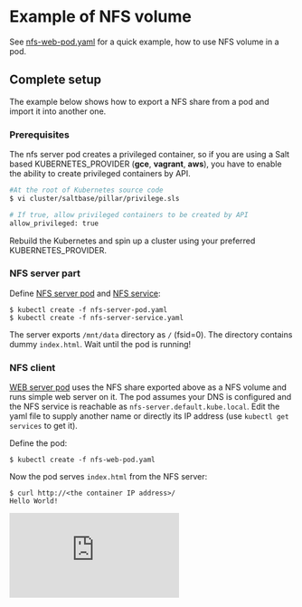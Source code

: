 <!-- BEGIN MUNGE: UNVERSIONED_WARNING -->


<!-- END MUNGE: UNVERSIONED_WARNING -->

# Example of NFS volume

See [nfs-web-pod.yaml](nfs-web-pod.yaml) for a quick example, how to use NFS volume
in a pod.

## Complete setup

The example below shows how to export a NFS share from a pod and import it
into another one.

### Prerequisites

The nfs server pod creates a privileged container, so if you are using a Salt based KUBERNETES_PROVIDER (**gce**, **vagrant**, **aws**), you have to enable the ability to create privileged containers by API.

```sh
#At the root of Kubernetes source code
$ vi cluster/saltbase/pillar/privilege.sls

# If true, allow privileged containers to be created by API
allow_privileged: true
```

Rebuild the Kubernetes and spin up a cluster using your preferred KUBERNETES_PROVIDER.

### NFS server part

Define [NFS server pod](nfs-server-pod.yaml) and
[NFS service](nfs-server-service.yaml):

    $ kubectl create -f nfs-server-pod.yaml
    $ kubectl create -f nfs-server-service.yaml

The server exports `/mnt/data` directory as `/` (fsid=0). The directory contains
dummy `index.html`. Wait until the pod is running!

### NFS client

[WEB server pod](nfs-web-pod.yaml) uses the NFS share exported above as a NFS
volume and runs simple web server on it. The pod assumes your DNS is configured
and the NFS service is reachable as `nfs-server.default.kube.local`. Edit the
yaml file to supply another name or directly its IP address (use
`kubectl get services` to get it).

Define the pod:

    $ kubectl create -f nfs-web-pod.yaml

Now the pod serves `index.html` from the NFS server:

    $ curl http://<the container IP address>/
    Hello World!


<!-- BEGIN MUNGE: IS_VERSIONED -->
<!-- TAG IS_VERSIONED -->
<!-- END MUNGE: IS_VERSIONED -->


<!-- BEGIN MUNGE: GENERATED_ANALYTICS -->
[![Analytics](https://kubernetes-site.appspot.com/UA-36037335-10/GitHub/examples/nfs/README.md?pixel)]()
<!-- END MUNGE: GENERATED_ANALYTICS -->
